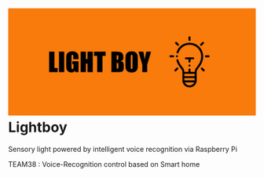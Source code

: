 
# ![alt text](Images/logo.png)Lightboy

Sensory light powered by intelligent voice recognition via Raspberry Pi

TEAM38 : Voice-Recognition control based on Smart home
